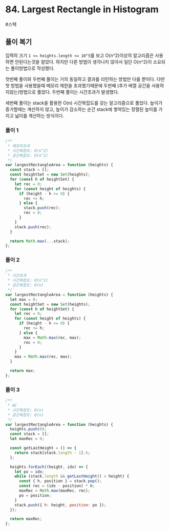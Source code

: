 # 84. Largest Rectangle in Histogram

#스택

## 풀이 복기

입력의 크기 `1 <= heights.length <= 10^5`를 보고 O(n^2)이상의 알고리즘은 사용하면 안된다는것을 알았다. 하지만 다른 방법이 생각나지 않아서 일단 O(n^2)이 소요되는 풀이방법으로 작성했다.

첫번째 풀이와 두번째 풀이는 거의 동일하고 결과를 리턴하는 방법만 다를 뿐이다. 다만 첫 방법을 사용했을때 메모리 제한을 초과했기때문에 두번째 (추가 배열 공간을 사용하지않는)방법으로 풀었다. 두번째 풀이는 시간초과가 발생했다.

세번째 풀이는 stack을 활용한 O(n) 시간복잡도를 갖는 알고리즘으로 풀었다. 높이가 증가할때는 계산하지 않고, 높이가 감소하는 순간 stack에 쌓여있는 정렬된 높이를 가지고 넓이를 계산하는 방식이다.

### 풀이 1

```js
/**
 * 메모리초과
 * 시간복잡도: O(n^2)
 * 공간복잡도: O(n^2)
 */
var largestRectangleArea = function (heights) {
  const stack = [];
  const heightSet = new Set(heights);
  for (const h of heightSet) {
    let rec = 0;
    for (const height of heights) {
      if (height - h >= 0) {
        rec += h;
      } else {
        stack.push(rec);
        rec = 0;
      }
    }
    stack.push(rec);
  }

  return Math.max(...stack);
};
```

### 풀이 2

```js
/**
 * 시간초과
 * 시간복잡도: O(n^2)
 * 공간복잡도: O(n)
 */
var largestRectangleArea = function (heights) {
  let max = 0;
  const heightSet = new Set(heights);
  for (const h of heightSet) {
    let rec = 0;
    for (const height of heights) {
      if (height - h >= 0) {
        rec += h;
      } else {
        max = Math.max(rec, max);
        rec = 0;
      }
    }
    max = Math.max(rec, max);
  }

  return max;
};
```

### 풀이 3

```js
/**
 * AC
 * 시간복잡도: O(n)
 * 공간복잡도: O(n)
 */
var largestRectangleArea = function (heights) {
  heights.push(0);
  const stack = [];
  let maxRec = 0;

  const getLastHeight = () => {
    return stack[stack.length - 1].h;
  };

  heights.forEach((height, idx) => {
    let po = idx;
    while (stack.length && getLastHeight() > height) {
      const { h, position } = stack.pop();
      const rec = (idx - position) * h;
      maxRec = Math.max(maxRec, rec);
      po = position;
    }
    stack.push({ h: height, position: po });
  });

  return maxRec;
};
```
